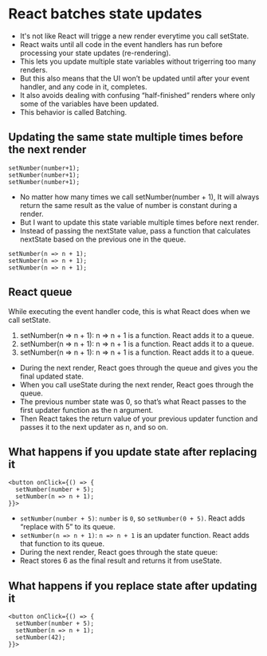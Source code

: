 # React batches state updates 

- It's not like React will trigge a new render everytime you call setState.
- React waits until all code in the event handlers has run before processing your state updates (re-rendering).
- This lets you update multiple state variables without trigerring too many renders.
- But this also means that the UI won’t be updated until after your event handler, and any code in it, completes.
- It also avoids dealing with confusing “half-finished” renders where only some of the variables have been updated.
- This behavior is called Batching.


## Updating the same state multiple times before the next render 

```tsx
setNumber(number+1);
setNumber(number+1);
setNumber(number+1);
```

- No matter how many times we call setNumber(number + 1), It will always return the same result as the value of number is constant during a render.
- But I want to update this state variable multiple times before next render.
- Instead of passing the nextState value, pass a function that calculates nextState based on the previous one in the queue.

```tsx
setNumber(n => n + 1);
setNumber(n => n + 1);
setNumber(n => n + 1);
```

## React queue

While executing the event handler code, this is what React does when we call setState.

1. setNumber(n => n + 1): n => n + 1 is a function. React adds it to a queue.
2. setNumber(n => n + 1): n => n + 1 is a function. React adds it to a queue.
3. setNumber(n => n + 1): n => n + 1 is a function. React adds it to a queue.

- During the next render, React goes through the queue and gives you the final updated state.
- When you call useState during the next render, React goes through the queue.
- The previous number state was 0, so that’s what React passes to the first updater function as the n argument.
- Then React takes the return value of your previous updater function and passes it to the next updater as n, and so on.

## What happens if you update state after replacing it 

```tsx
<button onClick={() => {
  setNumber(number + 5);
  setNumber(n => n + 1);
}}>
```

- `setNumber(number + 5)`: `number` is `0`, so `setNumber(0 + 5)`. React adds “replace with 5” to its queue.
- `setNumber(n => n + 1)`: `n => n + 1` is an updater function. React adds that function to its queue.
- During the next render, React goes through the state queue:
- React stores 6 as the final result and returns it from useState.


## What happens if you replace state after updating it 

```tsx
<button onClick={() => {
  setNumber(number + 5);
  setNumber(n => n + 1);
  setNumber(42);
}}>
```
